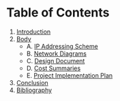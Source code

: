 # Table of Contents

1. [Introduction](Introduction.md)
2. [Body](Body.md)
   - A. [IP Addressing Scheme](Body.md#A-IP-Addressing-Scheme)
   - B. [Network Diagrams](Body.md#B-Network-Diagrams)
   - C. [Design Document](Body.md#C-Design-Document)
   - D. [Cost Summaries](Body.md#D-Cost-Summaries)
   - E. [Project Implementation Plan](Body.md#E-Project-Implementation-Plan)
3. [Conclusion](Conclusion.md)
4. [Bibliography](Bibliography.md)
